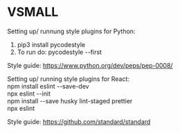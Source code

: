 # VSMALL

Setting up/ runnung style plugins for Python:
1. pip3 install pycodestyle
2. To run do: pycodestyle --first <fileName> 

Style guide: https://www.python.org/dev/peps/pep-0008/ <br>

Setting up/ running style plugins for React:<br>
npm install eslint --save-dev <br>
npx eslint --init <br>
npm install --save husky lint-staged prettier <br>
npx eslint <your file> <br>

Style guide: https://github.com/standard/standard
